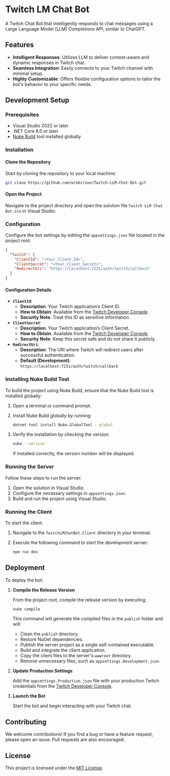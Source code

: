 # Twitch LM Chat Bot

A Twitch Chat Bot that intelligently responds to chat messages using a Large Language Model (LLM) Completions API, similar to ChatGPT.

## Features

- **Intelligent Responses**: Utilizes LLM to deliver context-aware and dynamic responses in Twitch chat.
- **Seamless Integration**: Easily connects to your Twitch channel with minimal setup.
- **Highly Customizable**: Offers flexible configuration options to tailor the bot's behavior to your specific needs.

## Development Setup

### Prerequisites

- Visual Studio 2022 or later
- .NET Core 8.0 or later
- [Nuke Build](https://nuke.build/) tool installed globally

### Installation

#### Clone the Repository

Start by cloning the repository to your local machine:

```bash
git clone https://github.com/wrobirson/Twitch-LLM-Chat-Bot.git
```

#### Open the Project

Navigate to the project directory and open the solution file `Twitch LLM Chat Bot.sln` in Visual Studio.

### Configuration

Configure the bot settings by editing the `appsettings.json` file located in the project root:

```json
{
  "Twitch": {
    "ClientId": "<Your_Client_Id>",
    "ClientSecret": "<Your_Client_Secret>",
    "RedirectUri": "https://localhost:7231/auth/twitch/callback"
  }
}
```

#### Configuration Details

- **`ClientId`**:
  - **Description**: Your Twitch application’s Client ID.
  - **How to Obtain**: Available from the [Twitch Developer Console](https://dev.twitch.tv/console).
  - **Security Note**: Treat this ID as sensitive information.
- **`ClientSecret`**:
  - **Description**: Your Twitch application’s Client Secret.
  - **How to Obtain**: Available from the [Twitch Developer Console](https://dev.twitch.tv/console).
  - **Security Note**: Keep this secret safe and do not share it publicly.
- **`RedirectUri`**:
  - **Description**: The URI where Twitch will redirect users after successful authentication.
  - **Default (Development)**: `https://localhost:7231/auth/twitch/callback`

### Installing Nuke Build Tool

To build the project using Nuke Build, ensure that the Nuke Build tool is installed globally:

1. Open a terminal or command prompt.

2. Install Nuke Build globally by running:

   ```bash
   dotnet tool install Nuke.GlobalTool --global
   ```
   
3. Verify the installation by checking the version:

   ```bash
   nuke --version
   ```
   
   If installed correctly, the version number will be displayed.

### Running the Server

Follow these steps to run the server:

1. Open the solution in Visual Studio.
2. Configure the necessary settings in `appsettings.json`.
3. Build and run the project using Visual Studio.

### Running the Client

To start the client:

1. Navigate to the `TwitchLMChatBot.Client` directory in your terminal.

2. Execute the following command to start the development server:

   ```bash
   npm run dev
   ```

## Deployment

To deploy the bot:

1. **Compile the Release Version**

   From the project root, compile the release version by executing:

   ```bash
   nuke compile
   ```
   
   This command will generate the compiled files in the `publish` folder and will:

   - Clean the `publish` directory.
   - Restore NuGet dependencies.
   - Publish the server project as a single self-contained executable.
   - Build and integrate the client application.
   - Copy the client files to the server's `wwwroot` directory.
   - Remove unnecessary files, such as `appsettings.Development.json`.
   
2. **Update Production Settings**

   Add the `appsettings.Production.json` file with your production Twitch credentials from the [Twitch Developer Console](https://dev.twitch.tv/console).

3. **Launch the Bot**

   Start the bot and begin interacting with your Twitch chat.

## Contributing

We welcome contributions! If you find a bug or have a feature request, please open an issue. Pull requests are also encouraged.

## License

This project is licensed under the [MIT License](LICENSE).
